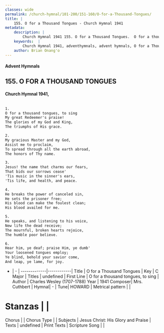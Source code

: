 ```yaml
---
classes: wide
permalink: /church-hymnal/101-200/151-160/O-for-a-Thousand-Tongues/
title: |
    155. O for a Thousand Tongues - Church Hymnal 1941
metadata:
    description: |
        Church Hymnal 1941 155. O for a Thousand Tongues.  O for a thousand tongues, to sing  My great Redeemer's praise!  The glories of my God and King,  The triumphs of His grace.  
    keywords:  |
        Church Hymnal 1941, adventhymnals, advent hymnals, O for a Thousand Tongues, O for a thousand tongues, to sing . 
    author: Brian Onang'o
---
```


#### Advent Hymnals
## 155. O FOR A THOUSAND TONGUES
####  Church Hymnal 1941,

```txt

1.
O for a thousand tongues, to sing 
My great Redeemer's praise! 
The glories of my God and King, 
The triumphs of His grace. 

2.
My gracious Master and my God, 
Assist me to proclaim, 
To spread through all the earth abroad, 
The honors of Thy name. 

3.
Jesus! the name that charms our fears, 
That bids our sorrows cease' 
'Tis music in the sinner's ears, 
'Tis life, and health, and peace. 

4.
He breaks the power of canceled sin, 
He sets the prisoner free; 
His blood can make the foulest clean; 
His blood availed for me. 

5.
He speaks, and listening to his voice, 
New life the dead receive; 
The mournful, broken hearts rejoice, 
The humble poor believe. 

6.
Hear him, ye deaf; praise Him, ye dumb' 
Your loosened tongues employ; 
Ye blind, behold your savior come, 
And leap, ye lame, for joy.


```

- |   -  |
-------------|------------|
Title | O for a Thousand Tongues |
Key | C Major |
Titles | undefined |
First Line | O for a thousand tongues, to sing  |
Author | Charles Wesley (1707-1788)
Year | 1941
Composer| Mrs. Cuthbert |
Hymnal|  - |
Tune| HOWARD |
Metrical pattern | |
# Stanzas |  |
Chorus |  |
Chorus Type |  |
Subjects | Jesus Christ: His Glory and Praise |
Texts | undefined |
Print Texts | 
Scripture Song |  |
    
